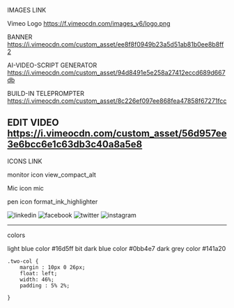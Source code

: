 IMAGES LINK

Vimeo Logo
https://f.vimeocdn.com/images_v6/logo.png

BANNER
https://i.vimeocdn.com/custom_asset/ee8f8f0949b23a5d51ab81b0ee8b8ff2

AI-VIDEO-SCRIPT GENERATOR
https://i.vimeocdn.com/custom_asset/94d8491e5e258a27412eccd689d667db


BUILD-IN TELEPROMPTER
https://i.vimeocdn.com/custom_asset/8c226ef097ee868fea47858f67271fcc

EDIT VIDEO
https://i.vimeocdn.com/custom_asset/56d957ee3e6bcc6e1c63db3c40a8a5e8
------------------------------------

ICONS LINK

monitor icon
<span class="material-symbols-outlined">
view_compact_alt
</span>

Mic icon
<span class="material-symbols-outlined">
mic
</span>

pen icon
<span class="material-symbols-outlined">
format_ink_highlighter
</span>

<img src="https://i.ibb.co/swk7ZpF/linkedin.png" alt="linkedin" border="0">
<img src="https://i.ibb.co/S7CN4hK/facebook.png" alt="facebook" border="0">
<img src="https://i.ibb.co/bspyPfK/twitter.png" alt="twitter" border="0">
<img src="https://i.ibb.co/Wv2HVGs/instagram.png" alt="instagram" border="0">

----------------------------------------------------------------

colors

light blue color #16d5ff
bit dark blue color #0bb4e7
dark grey color #141a20

<tr>


	.two-col {
        margin : 10px 0 26px;
        float: left;
        width: 46%;
        padding : 5% 2%;

    }								